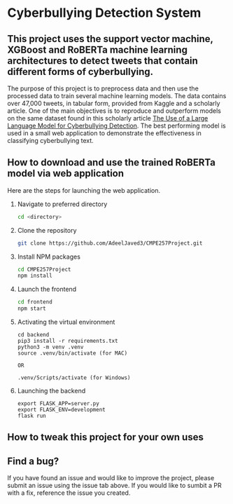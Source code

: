 # Cyberbullying Detection System
## This project uses the support vector machine, XGBoost and RoBERTa machine learning architectures to detect tweets that contain different forms of cyberbullying.

The purpose of this project is to preprocess data and then use the processed data to train several machine learning models. The data contains over 47,000 tweets, in tabular form, provided from Kaggle and a scholarly article. One of the main objectives is to reproduce and outperform models on the same dataset found in this scholarly article <a href="https://arxiv.org/pdf/2402.04088">The Use of a Large Language Model for Cyberbullying Detection</a>. 
The best performing model is used in a small web application to demonstrate the effectiveness in classifying cyberbullying text.

## How to download and use the trained RoBERTa model via web application

Here are the steps for launching the web application.

1. Navigate to preferred directory
    ```sh
   cd <directory>
   ```
2. Clone the repository
   ```sh
   git clone https://github.com/AdeelJaved3/CMPE257Project.git
   ```
3. Install NPM packages
   ```sh
   cd CMPE257Project
   npm install
   ```
4. Launch the frontend
   ```sh
   cd frontend
   npm start
   ```
5. Activating the virtual environment
   ```
   cd backend
   pip3 install -r requirements.txt
   python3 -m venv .venv
   source .venv/bin/activate (for MAC)
   
   OR

   .venv/Scripts/activate (for Windows)  
   ```
6. Launching the backend
   ```
   export FLASK_APP=server.py
   export FLASK_ENV=development
   flask run
   ```
   

## How to tweak this project for your own uses

## Find a bug?

If you have found an issue and would like to improve the project, please submit an issue using the issue tab above. If you would like to sumbit a PR with a fix, reference the issue you created.


